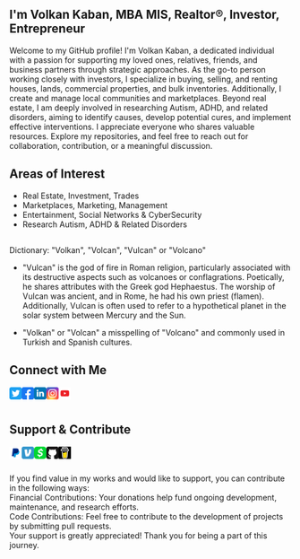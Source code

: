 <!-- <p align="center">
  <a href="https://volkankaban.com">
    <picture>
      <source media="(prefers-color-scheme: dark)" srcset="./.github/assets/logo-light.svg">
      <source media="(prefers-color-scheme: light)" srcset="./.github/assets/logo-dark.svg">
      <img alt="I'm Volkan Kaban" src="./.github/assets/logo-dark.svg" width="300" height="60" style="max-width: 100%;">
    </picture>
  </a>
</p> -->

## I'm Volkan Kaban, MBA MIS, Realtor®, Investor, Entrepreneur

<p align="left">
Welcome to my GitHub profile! I'm Volkan Kaban, a dedicated individual with a passion for supporting my loved ones, relatives, friends, and business partners through strategic approaches. As the go-to person working closely with investors, I specialize in buying, selling, and renting houses, lands, commercial properties, and bulk inventories. Additionally, I create and manage local communities and marketplaces. Beyond real estate, I am deeply involved in researching Autism, ADHD, and related disorders, aiming to identify causes, develop potential cures, and implement effective interventions. I appreciate everyone who shares valuable resources. Explore my repositories, and feel free to reach out for collaboration, contribution, or a meaningful discussion.
</p>

## Areas of Interest
- Real Estate, Investment, Trades
- Marketplaces, Marketing, Management
- Entertainment, Social Networks & CyberSecurity
- Research Autism, ADHD & Related Disorders

##
<p align="left">
Dictionary: "Volkan", "Volcan", "Vulcan" or "Volcano"

- "Vulcan" is the god of fire in Roman religion, particularly associated with its destructive aspects such as volcanoes or conflagrations. Poetically, he shares attributes with the Greek god Hephaestus. The worship of Vulcan was ancient, and in Rome, he had his own priest (flamen). Additionally, Vulcan is often used to refer to a hypothetical planet in the solar system between Mercury and the Sun.

- "Volkan" or "Volcan" a misspelling of "Volcano" and commonly used in Turkish and Spanish cultures.
</p>

## Connect with Me

[<img align="left" alt="Twitter" width="22px" src="https://raw.githubusercontent.com/volkankaban/volkankaban/main/assets/icons/twitter.svg" />][twitter]
[<img align="left" alt="Facebook" width="22px" src="https://raw.githubusercontent.com/volkankaban/volkankaban/main/assets/icons/facebook.svg" />][facebook]
[<img align="left" alt="LinkedIn" width="22px" src="https://raw.githubusercontent.com/volkankaban/volkankaban/main/assets/icons/linkedin.svg" />][linkedin]
[<img align="left" alt="Instagram" width="22px" src="https://raw.githubusercontent.com/volkankaban/volkankaban/main/assets/icons/instagram.svg" />][instagram]
[<img align="left" alt="YouTube" width="22px" src="https://raw.githubusercontent.com/volkankaban/volkankaban/main/assets/icons/youtube.svg" />][youtube]

<br><br>

## Support & Contribute

[<img align="left" alt="PayPal" width="22px" src="https://raw.githubusercontent.com/volkankaban/volkankaban/main/assets/icons/paypal.svg" />][paypal]
[<img align="left" alt="Venmo" width="22px" src="https://raw.githubusercontent.com/volkankaban/volkankaban/main/assets/icons/venmo.svg" />][venmo]
[<img align="left" alt="CashApp" width="22px" src="https://raw.githubusercontent.com/volkankaban/volkankaban/main/assets/icons/cashapp.svg" />][cashapp]
[<img align="left" alt="GitHub Sponsor" width="22px" src="https://raw.githubusercontent.com/volkankaban/volkankaban/main/assets/icons/github.svg" />][githubsponsor]
[<img align="left" alt="Buy Me a Coffee" width="22px" src="https://raw.githubusercontent.com/volkankaban/volkankaban/main/assets/icons/buymeacoffee.svg" />][buymeacoffee]

<br><br>
<p align="left">
If you find value in my works and would like to support, you can contribute in the following ways:<br>
Financial Contributions: Your donations help fund ongoing development, maintenance, and research efforts.<br>
Code Contributions: Feel free to contribute to the development of projects by submitting pull requests.<br>
Your support is greatly appreciated! Thank you for being a part of this journey.
</p>
<br>

[paypal]: https://paypal.com/paypalme/volkankaban
[venmo]: https://venmo.com/u/volkankaban
[cashapp]: https://cash.app/$volkankaban
[githubsponsor]: https://github.com/sponsors/volkankaban
[buymeacoffee]: https://buymeacoffee.com/volkankaban
[github]: https://github.com/volkankaban
[facebook]: https://facebook.com/imvolkankaban
[instagram]: https://instagram.com/imvolkankaban
[twitter]: https://twitter.com/imvolkankaban
[youtube]: https://youtube.com/@volkankaban
[linkedin]: https://linkedin.com/in/volkankaban
